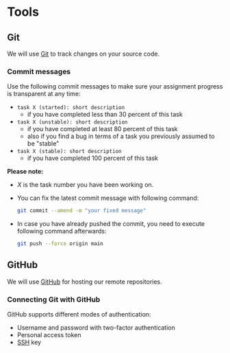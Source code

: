 # Tools

## Git

We will use [Git](https://git-scm.com/) to track changes on your source code. 

### Commit messages

Use the following commit messages to make sure your assignment progress is transparent at any time:

- `task X (started): short description`
  - if you have completed less than 30 percent of this task
- `task X (unstable): short description`
  - if you have completed at least 80 percent of this task
  - also if you find a bug in terms of a task you previously assumed to be "stable"
- `task X (stable): short description`
  - if you have completed 100 percent of this task

**Please note:**

- *X* is the task number you have been working on.

- You can fix the latest commit message with following command:

  ```bash
  git commit --amend -m "your fixed message"
  ```

- In case you have already pushed the commit, you need to execute following command afterwards:

  ```bash
  git push --force origin main
  ```

## GitHub

We will use [GitHub](https://github.com/) for hosting our remote repositories. 

### Connecting Git with GitHub

GitHub supports different modes of authentication:

- Username and password with two-factor authentication
- Personal access token
- [SSH](https://docs.github.com/en/github/authenticating-to-github/connecting-to-github-with-ssh) key
